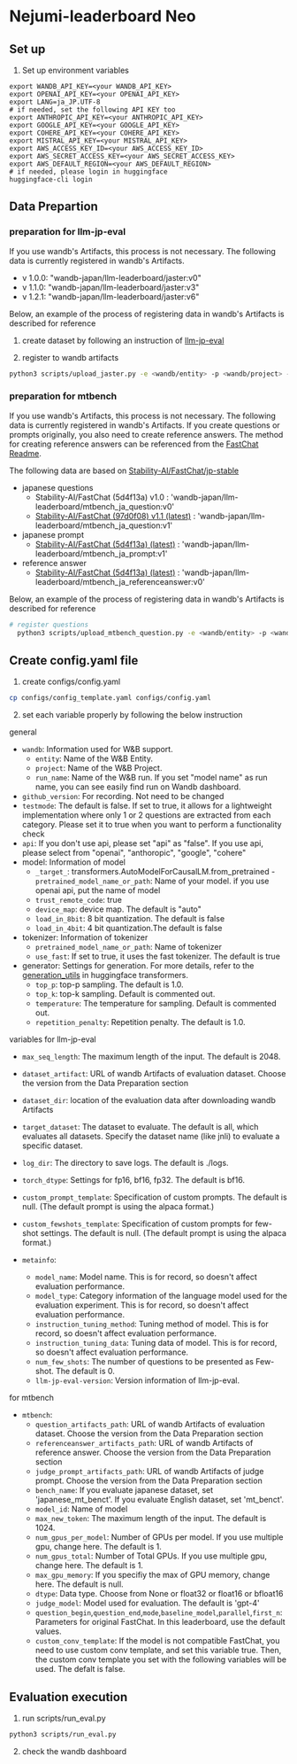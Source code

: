 # Nejumi-leaderboard Neo

## Set up
1. Set up environment variables
```
export WANDB_API_KEY=<your WANDB_API_KEY>
export OPENAI_API_KEY=<your OPENAI_API_KEY>
export LANG=ja_JP.UTF-8
# if needed, set the following API KEY too
export ANTHROPIC_API_KEY=<your ANTHROPIC_API_KEY>
export GOOGLE_API_KEY=<your GOOGLE_API_KEY>
export COHERE_API_KEY=<your COHERE_API_KEY>
export MISTRAL_API_KEY=<your MISTRAL_API_KEY>
export AWS_ACCESS_KEY_ID=<your AWS_ACCESS_KEY_ID>
export AWS_SECRET_ACCESS_KEY=<your AWS_SECRET_ACCESS_KEY>
export AWS_DEFAULT_REGION=<your AWS_DEFAULT_REGION>
# if needed, please login in huggingface
huggingface-cli login
```



## Data Prepartion 
### preparation for llm-jp-eval
If you use wandb's Artifacts, this process is not necessary. The following data is currently registered in wandb's Artifacts.

- v 1.0.0: "wandb-japan/llm-leaderboard/jaster:v0"
- v 1.1.0: "wandb-japan/llm-leaderboard/jaster:v3"
- v 1.2.1: "wandb-japan/llm-leaderboard/jaster:v6"

Below, an example of the process of registering data in wandb's Artifacts is described for reference 

1. create dataset by following an instruction of [llm-jp-eval](https://github.com/llm-jp/llm-jp-eval)

2. register to wandb artifacts
```bash
python3 scripts/upload_jaster.py -e <wandb/entity> -p <wandb/project> -d <dataset folder> -v <version>
```

### preparation for mtbench
If you use wandb's Artifacts, this process is not necessary. The following data is currently registered in wandb's Artifacts.
If you create questions or prompts originally, you also need to create reference answers. The method for creating reference answers can be referenced from the [FastChat Readme](https://github.com/lm-sys/FastChat/tree/main/fastchat/llm_judge).

The following data are based on [Stability-AI/FastChat/jp-stable](https://github.com/Stability-AI/FastChat/tree/jp-stable)
- japanese questions
  - Stability-AI/FastChat (5d4f13a) v1.0 : 'wandb-japan/llm-leaderboard/mtbench_ja_question:v0'
  - [Stability-AI/FastChat (97d0f08) v1.1 (latest)](https://github.com/Stability-AI/FastChat/commit/97d0f0863c5ee8610f00c94a293418a4209c52dd) : 'wandb-japan/llm-leaderboard/mtbench_ja_question:v1'
- japanese prompt
  - [Stability-AI/FastChat (5d4f13a) (latest)](https://github.com/Stability-AI/FastChat/tree/jp-stable) : 'wandb-japan/llm-leaderboard/mtbench_ja_prompt:v1'
- reference answer
  - [Stability-AI/FastChat (5d4f13a) (latest)](https://github.com/Stability-AI/FastChat/tree/jp-stable) : 'wandb-japan/llm-leaderboard/mtbench_ja_referenceanswer:v0'


Below, an example of the process of registering data in wandb's Artifacts is described for reference 
```bash
# register questions
  python3 scripts/upload_mtbench_question.py -e <wandb/entity> -p <wandb/project> -v <data version> -f "your path"
```
## Create config.yaml file
1. create configs/config.yaml
```bash
cp configs/config_template.yaml configs/config.yaml
```
2. set each variable properly by following the below instruction

general
- `wandb`: Information used for W&B support.
  - `entity`: Name of the W&B Entity.
  - `project`: Name of the W&B Project.
  - `run_name`: Name of the W&B run. If you set "model name" as run name, you can see easily find run on Wandb dashboard.
- `github_version`: For recording. Not need to be changed
- `testmode`: The default is false. If set to true, it allows for a lightweight implementation where only 1 or 2 questions are extracted from each category. Please set it to true when you want to perform a functionality check
- `api`:  If you don't use api, please set "api" as "false". If you use api, please select from "openai", "anthoropic", "google", "cohere"
- model: Information of model
  - `_target_`: transformers.AutoModelForCausalLM.from_pretrained
  -`pretrained_model_name_or_path`: Name of your model. if you use openai api, put the name of model
  - `trust_remote_code`: true
  - `device_map`: device map. The default is "auto"
  - `load_in_8bit`: 8 bit quantization. The default is false
  - `load_in_4bit`: 4 bit quantization.The default is false
- tokenizer: Information of tokenizer
  - `pretrained_model_name_or_path`: Name of tokenizer
  - `use_fast`: If set to true, it uses the fast tokenizer. The default is true
- generator: Settings for generation. For more details, refer to the [generation_utils](https://huggingface.co/docs/transformers/internal/generation_utils)  in huggingface transformers.
  - `top_p`: top-p sampling. The default is 1.0.
  - `top_k`: top-k sampling. Default is commented out.
  - `temperature`: The temperature for sampling. Default is commented out.
  - `repetition_penalty`: Repetition penalty. The default is 1.0.

variables for llm-jp-eval
- `max_seq_length`: The maximum length of the input. The default is 2048.
- `dataset_artifact`: URL of wandb Artifacts of evaluation dataset. Choose the version from the Data Preparation section
- `dataset_dir`: location of the evaluation data after downloading wandb Artifacts
- `target_dataset`: The dataset to evaluate. The default is all, which evaluates all datasets. Specify the dataset name (like jnli) to evaluate a specific dataset.
- `log_dir`: The directory to save logs. The default is ./logs.
- `torch_dtype`: Settings for fp16, bf16, fp32. The default is bf16.
- `custom_prompt_template`: Specification of custom prompts. The default is null. (The default prompt is using the alpaca format.)
- `custom_fewshots_template`:  Specification of custom prompts for few-shot settings. The default is null. (The default prompt is using the alpaca format.)

- `metainfo`:
  - `model_name`: Model name. This is for record, so doesn't affect evaluation performance.  
  - `model_type`: Category information of the language model used for the evaluation experiment. This is for record, so doesn't affect evaluation performance. 
  - `instruction_tuning_method`: Tuning method of model. This is for record, so doesn't affect evaluation performance. 
  - `instruction_tuning_data`: Tuning data of model. This is for record, so doesn't affect evaluation performance. 
  - `num_few_shots`: The number of questions to be presented as Few-shot. The default is 0.
  - `llm-jp-eval-version`: Version information of llm-jp-eval.

for mtbench
- `mtbench`:
  - `question_artifacts_path`: URL of wandb Artifacts of evaluation dataset. Choose the version from the Data Preparation section
  - `referenceanswer_artifacts_path`: URL of wandb Artifacts of reference answer. Choose the version from the Data Preparation section
  - `judge_prompt_artifacts_path`: URL of wandb Artifacts of judge prompt. Choose the version from the Data Preparation section
  - `bench_name`: If you evaluate japanese dataset, set 'japanese_mt_benct'. If you evaluate English dataset, set 'mt_benct'.
  - `model_id`: Name of model
  - `max_new_token`: The maximum length of the input. The default is 1024.
  - `num_gpus_per_model`: Number of GPUs per model. If you use multiple gpu, change here. The default is 1.
  - `num_gpus_total`:  Number of Total GPUs. If you use multiple gpu, change here. The default is 1.
  - `max_gpu_memory`: If you specifiy the max of GPU memory, change here. The default is null.
  - `dtype`: Data type. Choose from None or float32 or float16 or bfloat16
  - `judge_model`: Model used for evaluation. The default is 'gpt-4'
  - `question_begin`,`question_end`,`mode`,`baseline_model`,`parallel`,`first_n`: Parameters for original FastChat. In this leaderboard, use the default values.
  - `custom_conv_template`: If the model is not compatible FastChat, you need to use custom conv template, and set this variable true. Then, the custom conv template you set with the following variables will be used. The defalt is false.


   
## Evaluation execution
1. run scripts/run_eval.py
```bash
python3 scripts/run_eval.py
```
2. check the wandb dashboard
